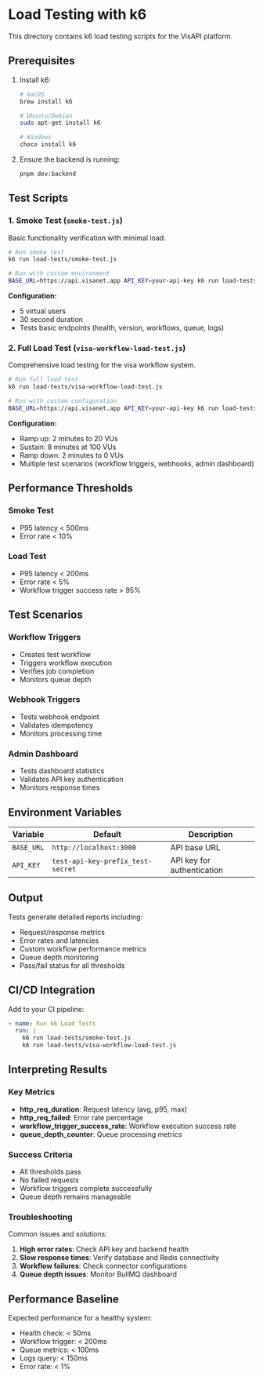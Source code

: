 # Load Testing with k6

This directory contains k6 load testing scripts for the VisAPI platform.

## Prerequisites

1. Install k6:
   ```bash
   # macOS
   brew install k6
   
   # Ubuntu/Debian
   sudo apt-get install k6
   
   # Windows
   choco install k6
   ```

2. Ensure the backend is running:
   ```bash
   pnpm dev:backend
   ```

## Test Scripts

### 1. Smoke Test (`smoke-test.js`)
Basic functionality verification with minimal load.

```bash
# Run smoke test
k6 run load-tests/smoke-test.js

# Run with custom environment
BASE_URL=https://api.visanet.app API_KEY=your-api-key k6 run load-tests/smoke-test.js
```

**Configuration:**
- 5 virtual users
- 30 second duration
- Tests basic endpoints (health, version, workflows, queue, logs)

### 2. Full Load Test (`visa-workflow-load-test.js`)
Comprehensive load testing for the visa workflow system.

```bash
# Run full load test
k6 run load-tests/visa-workflow-load-test.js

# Run with custom configuration
BASE_URL=https://api.visanet.app API_KEY=your-api-key k6 run load-tests/visa-workflow-load-test.js
```

**Configuration:**
- Ramp up: 2 minutes to 20 VUs
- Sustain: 8 minutes at 100 VUs
- Ramp down: 2 minutes to 0 VUs
- Multiple test scenarios (workflow triggers, webhooks, admin dashboard)

## Performance Thresholds

### Smoke Test
- P95 latency < 500ms
- Error rate < 10%

### Load Test
- P95 latency < 200ms
- Error rate < 5%
- Workflow trigger success rate > 95%

## Test Scenarios

### Workflow Triggers
- Creates test workflow
- Triggers workflow execution
- Verifies job completion
- Monitors queue depth

### Webhook Triggers
- Tests webhook endpoint
- Validates idempotency
- Monitors processing time

### Admin Dashboard
- Tests dashboard statistics
- Validates API key authentication
- Monitors response times

## Environment Variables

| Variable | Default | Description |
|----------|---------|-------------|
| `BASE_URL` | `http://localhost:3000` | API base URL |
| `API_KEY` | `test-api-key-prefix_test-secret` | API key for authentication |

## Output

Tests generate detailed reports including:
- Request/response metrics
- Error rates and latencies
- Custom workflow performance metrics
- Queue depth monitoring
- Pass/fail status for all thresholds

## CI/CD Integration

Add to your CI pipeline:

```yaml
- name: Run k6 Load Tests
  run: |
    k6 run load-tests/smoke-test.js
    k6 run load-tests/visa-workflow-load-test.js
```

## Interpreting Results

### Key Metrics
- **http_req_duration**: Request latency (avg, p95, max)
- **http_req_failed**: Error rate percentage
- **workflow_trigger_success_rate**: Workflow execution success rate
- **queue_depth_counter**: Queue processing metrics

### Success Criteria
- All thresholds pass
- No failed requests
- Workflow triggers complete successfully
- Queue depth remains manageable

### Troubleshooting

Common issues and solutions:

1. **High error rates**: Check API key and backend health
2. **Slow response times**: Verify database and Redis connectivity
3. **Workflow failures**: Check connector configurations
4. **Queue depth issues**: Monitor BullMQ dashboard

## Performance Baseline

Expected performance for a healthy system:
- Health check: < 50ms
- Workflow trigger: < 200ms
- Queue metrics: < 100ms
- Logs query: < 150ms
- Error rate: < 1%